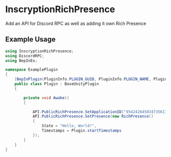 # InscryptionRichPresence

Add an API for Discord RPC as well as adding it own Rich Presence

## Example Usage

```cs
using InscryptionRichPresence;
using DiscordRPC;
using BepInEx;

namespace ExamplePlugin
{
    [BepInPlugin(PluginInfo.PLUGIN_GUID, PluginInfo.PLUGIN_NAME, PluginInfo.PLUGIN_VERSION)]
    public class Plugin : BaseUnityPlugin
    {

        private void Awake()
        {

            API.PublicRichPresence.SetApplicationID("954242645834735617");
            API.PublicRichPresence.SetPresence(new RichPresence()
            {
                State = "Hello, World!",
                Timestamps = Plugin.startTimestamps
            });
        }
    }
}
```